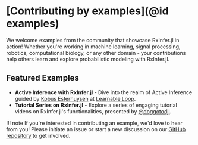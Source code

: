 # [Contributing by examples](@id examples)

We welcome examples from the community that showcase RxInfer.jl in action! Whether you're working in machine learning, signal processing, robotics, computational biology, or any other domain - your contributions help others learn and explore probabilistic modeling with RxInfer.jl.

## Featured Examples

- **Active Inference with RxInfer.jl** - Dive into the realm of Active Inference guided by [Kobus Esterhuysen](https://www.linkedin.com/in/kobusesterhuysen/) at [Learnable Loop](https://learnableloop.com/#category=RxInfer).
- **Tutorial Series on RxInfer.jl** - Explore a series of engaging tutorial videos on RxInfer.jl's functionalities, presented by [@doggotodjl](https://www.youtube.com/@doggodotjl/search?query=RxInfer).

!!! note 
    If you're interested in contributing an example, we'd love to hear from you! Please initiate an issue or start a new discussion on our [GitHub repository](https://github.com/reactivebayes/RxInfer.jl) to get involved.
